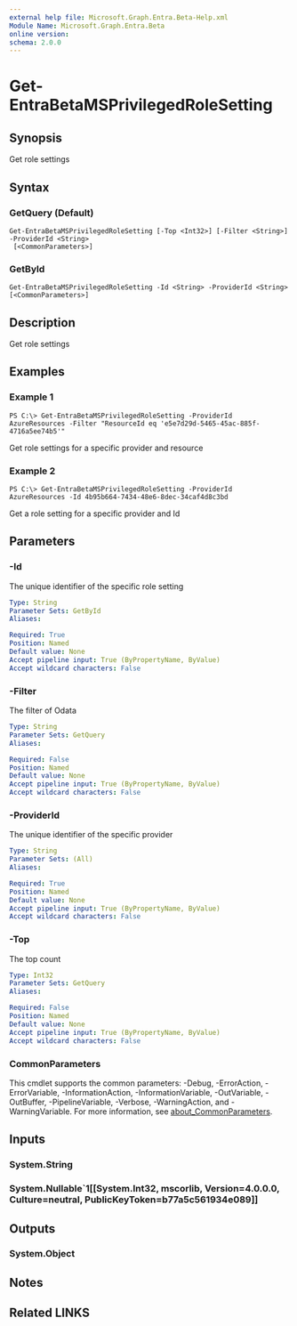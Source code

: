```yaml
---
external help file: Microsoft.Graph.Entra.Beta-Help.xml
Module Name: Microsoft.Graph.Entra.Beta
online version:
schema: 2.0.0
---
```


# Get-EntraBetaMSPrivilegedRoleSetting

## Synopsis
Get role settings

## Syntax

### GetQuery (Default)
```
Get-EntraBetaMSPrivilegedRoleSetting [-Top <Int32>] [-Filter <String>] -ProviderId <String>
 [<CommonParameters>]
```

### GetById
```
Get-EntraBetaMSPrivilegedRoleSetting -Id <String> -ProviderId <String> [<CommonParameters>]
```

## Description
Get role settings

## Examples

### Example 1
```
PS C:\> Get-EntraBetaMSPrivilegedRoleSetting -ProviderId AzureResources -Filter "ResourceId eq 'e5e7d29d-5465-45ac-885f-4716a5ee74b5'"
```

Get role settings for a specific provider and resource

### Example 2
```
PS C:\> Get-EntraBetaMSPrivilegedRoleSetting -ProviderId AzureResources -Id 4b95b664-7434-48e6-8dec-34caf4d8c3bd
```

Get a role setting for a specific provider and Id

## Parameters

### -Id
The unique identifier of the specific role setting

```yaml
Type: String
Parameter Sets: GetById
Aliases:

Required: True
Position: Named
Default value: None
Accept pipeline input: True (ByPropertyName, ByValue)
Accept wildcard characters: False
```

### -Filter
The filter of Odata

```yaml
Type: String
Parameter Sets: GetQuery
Aliases:

Required: False
Position: Named
Default value: None
Accept pipeline input: True (ByPropertyName, ByValue)
Accept wildcard characters: False
```

### -ProviderId
The unique identifier of the specific provider

```yaml
Type: String
Parameter Sets: (All)
Aliases:

Required: True
Position: Named
Default value: None
Accept pipeline input: True (ByPropertyName, ByValue)
Accept wildcard characters: False
```

### -Top
The top count

```yaml
Type: Int32
Parameter Sets: GetQuery
Aliases:

Required: False
Position: Named
Default value: None
Accept pipeline input: True (ByPropertyName, ByValue)
Accept wildcard characters: False
```

### CommonParameters
This cmdlet supports the common parameters: -Debug, -ErrorAction, -ErrorVariable, -InformationAction, -InformationVariable, -OutVariable, -OutBuffer, -PipelineVariable, -Verbose, -WarningAction, and -WarningVariable. For more information, see [about_CommonParameters](https://go.microsoft.com/fwlink/?LinkID=113216).

## Inputs

### System.String
### System.Nullable`1[[System.Int32, mscorlib, Version=4.0.0.0, Culture=neutral, PublicKeyToken=b77a5c561934e089]]
## Outputs

### System.Object
## Notes

## Related LINKS
